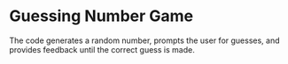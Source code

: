 # Guessing Number Game
The code generates a random number, prompts the user for guesses, and provides feedback until the correct guess is made.
